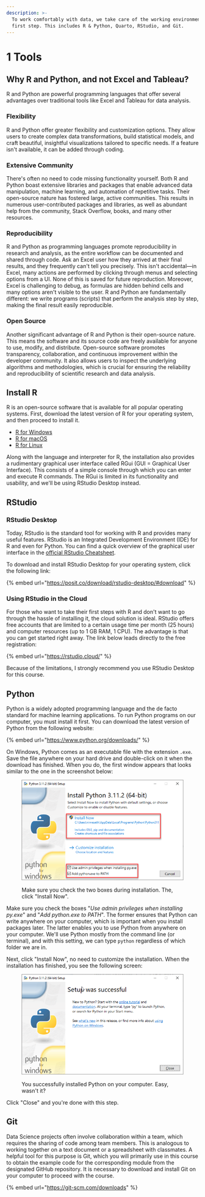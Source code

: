 ```yaml
---
description: >-
  To work comfortably with data, we take care of the working environment in the
  first step. This includes R & Python, Quarto, RStudio, and Git.
---
```


# 1 Tools

## Why R and Python, and not Excel and Tableau?

R and Python are powerful programming languages that offer several advantages over traditional tools like Excel and Tableau for data analysis.

### Flexibility

R and Python offer greater flexibility and customization options. They allow users to create complex data transformations, build statistical models, and craft beautiful, insightful visualizations tailored to specific needs. If a feature isn't available, it can be added through coding.

### Extensive Community

There's often no need to code missing functionality yourself. Both R and Python boast extensive libraries and packages that enable advanced data manipulation, machine learning, and automation of repetitive tasks. Their open-source nature has fostered large, active communities. This results in numerous user-contributed packages and libraries, as well as abundant help from the community, Stack Overflow, books, and many other resources.

### Reproducibility

R and Python as programming languages promote reproducibility in research and analysis, as the entire workflow can be documented and shared through code. Ask an Excel user how they arrived at their final results, and they frequently can't tell you precisely. This isn't accidental—in Excel, many actions are performed by clicking through menus and selecting options from a UI. None of this is saved for future reproduction. Moreover, Excel is challenging to debug, as formulas are hidden behind cells and many options aren't visible to the user. R and Python are fundamentally different: we write programs (scripts) that perform the analysis step by step, making the final result easily reproducible.

### Open Source

Another significant advantage of R and Python is their open-source nature. This means the software and its source code are freely available for anyone to use, modify, and distribute. Open-source software promotes transparency, collaboration, and continuous improvement within the developer community. It also allows users to inspect the underlying algorithms and methodologies, which is crucial for ensuring the reliability and reproducibility of scientific research and data analysis.

## Install R

R is an open-source software that is available for all popular operating systems. First, download the latest version of R for your operating system, and then proceed to install it.

* [R for Windows](https://cran.r-project.org/bin/windows/base/)
* [R for macOS](https://cran.r-project.org/bin/macosx/)
* [R for Linux](https://cran.r-project.org/bin/linux/)

Along with the language and interpreter for R, the installation also provides a rudimentary graphical user interface called RGui (GUI = Graphical User Interface). This consists of a simple console through which you can enter and execute R commands. The RGui is limited in its functionality and usability, and we'll be using RStudio Desktop instead.&#x20;

## RStudio

### RStudio Desktop

Today, RStudio is the standard tool for working with R and provides many useful features. RStudio is an Integrated Development Environment (IDE) for R and even for Python. You can find a quick overview of the graphical user interface in the [official RStudio Cheatsheet](https://posit.co/wp-content/uploads/2022/10/rstudio-ide-1.pdf).

To download and install RStudio Desktop for your operating system, click the following link:

{% embed url="https://posit.co/download/rstudio-desktop/#download" %}

### Using RStudio in the Cloud

For those who want to take their first steps with R and don't want to go through the hassle of installing it, the cloud solution is ideal. RStudio offers free accounts that are limited to a certain usage time per month (25 hours) and computer resources (up to 1 GB RAM, 1 CPU). The advantage is that you can get started right away. The link below leads directly to the free registration:

{% embed url="https://rstudio.cloud/" %}

Because of the limitations, I strongly recommend you use RStudio Desktop for this course.

## Python

Python is a widely adopted programming language and the de facto standard for machine learning applications. To run Python programs on our computer, you must install it first. You can download the latest version of Python from the following website:

{% embed url="https://www.python.org/downloads/" %}

On Windows, Python comes as an executable file with the extension `.exe`. Save the file anywhere on your hard drive and double-click on it when the download has finished. When you do, the first window appears that looks similar to the one in the screenshot below:

<figure><img src="../.gitbook/assets/image (56).png" alt=""><figcaption><p>Make sure you check the two boxes during installation. The, click "Install Now".</p></figcaption></figure>

Make sure you check the boxes "_Use admin privileges when installing py.exe_" and "_Add python.exe to PATH_". The former ensures that Python can write anywhere on your computer, which is important when you install packages later. The latter enables you to use Python from anywhere on your computer. We'll use Python mostly from the command line (or terminal), and with this setting, we can type `python` regardless of which folder we are in.

Next, click "Install Now", no need to customize the installation. When the installation has finished, you see the following screen:

<figure><img src="../.gitbook/assets/image (57).png" alt=""><figcaption><p>You successfully installed Python on your computer. Easy, wasn't it?</p></figcaption></figure>

Click "Close" and you're done with this step.

## Git

Data Science projects often involve collaboration within a team, which requires the sharing of code among team members. This is analogous to working together on a text document or a spreadsheet with classmates. A helpful tool for this purpose is Git, which you will primarily use in this course to obtain the example code for the corresponding module from the designated GitHub repository. It is necessary to download and install Git on your computer to proceed with the course.

{% embed url="https://git-scm.com/downloads" %}
